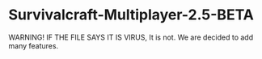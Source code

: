 # Survivalcraft-Multiplayer-2.5-BETA
WARNING! IF THE FILE SAYS IT IS VIRUS, It is not. We are decided to add many features.
